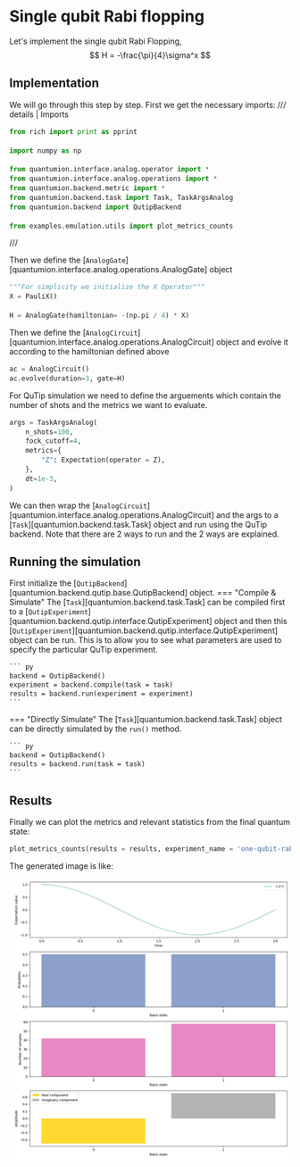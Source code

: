 # Single qubit Rabi flopping

Let's implement the single qubit Rabi Flopping,
$$
H = -\frac{\pi}{4}\sigma^x
$$

## Implementation
We will go through this step by step. First we get the necessary imports:
/// details | Imports
``` py
from rich import print as pprint

import numpy as np

from quantumion.interface.analog.operator import *
from quantumion.interface.analog.operations import *
from quantumion.backend.metric import *
from quantumion.backend.task import Task, TaskArgsAnalog
from quantumion.backend import QutipBackend

from examples.emulation.utils import plot_metrics_counts
```
///

Then we define the [`AnalogGate`][quantumion.interface.analog.operations.AnalogGate] object

``` py
"""For simplicity we initialize the X Operator"""
X = PauliX()
    
H = AnalogGate(hamiltonian= -(np.pi / 4) * X)
```

Then we define the [`AnalogCircuit`][quantumion.interface.analog.operations.AnalogCircuit] object and evolve it according to the hamiltonian defined above

``` py
ac = AnalogCircuit()
ac.evolve(duration=3, gate=H)
```

For QuTip simulation we need to define the arguements which contain the number of shots and the metrics we want to evaluate.
``` py
args = TaskArgsAnalog(
    n_shots=100,
    fock_cutoff=4,
    metrics={
        "Z": Expectation(operator = Z),
    },
    dt=1e-3,
)
```

We can then wrap the [`AnalogCircuit`][quantumion.interface.analog.operations.AnalogCircuit] and the args to a [`Task`][quantumion.backend.task.Task] object and run using the QuTip backend. Note that there are 2 ways to run and the 2 ways are explained.

## Running the simulation
First initialize the [`QutipBackend`][quantumion.backend.qutip.base.QutipBackend] object.
=== "Compile & Simulate"
    The [`Task`][quantumion.backend.task.Task] can be compiled first to a [`QutipExperiment`][quantumion.backend.qutip.interface.QutipExperiment] object and then this [`QutipExperiment`][quantumion.backend.qutip.interface.QutipExperiment] object can be run. This is to allow you to see what parameters are used to specify the particular QuTip experiment.

    ``` py
    backend = QutipBackend()
    experiment = backend.compile(task = task)
    results = backend.run(experiment = experiment)
    ```

=== "Directly Simulate"
    The [`Task`][quantumion.backend.task.Task] object can be directly simulated by the `run()` method. 

    ``` py
    backend = QutipBackend()
    results = backend.run(task = task)
    ```

## Results

Finally we can plot the metrics and relevant statistics from the final quantum state:


``` py
plot_metrics_counts(results = results, experiment_name = 'one-qubit-rabi-flopping.png')
```

The generated image is like:

<!-- ![Two Site TFIM](img/plots/tfim_2_site.png)  -->


![Entropy of entanglement](../img/plots/one-qubit-rabi-flopping.png) 
